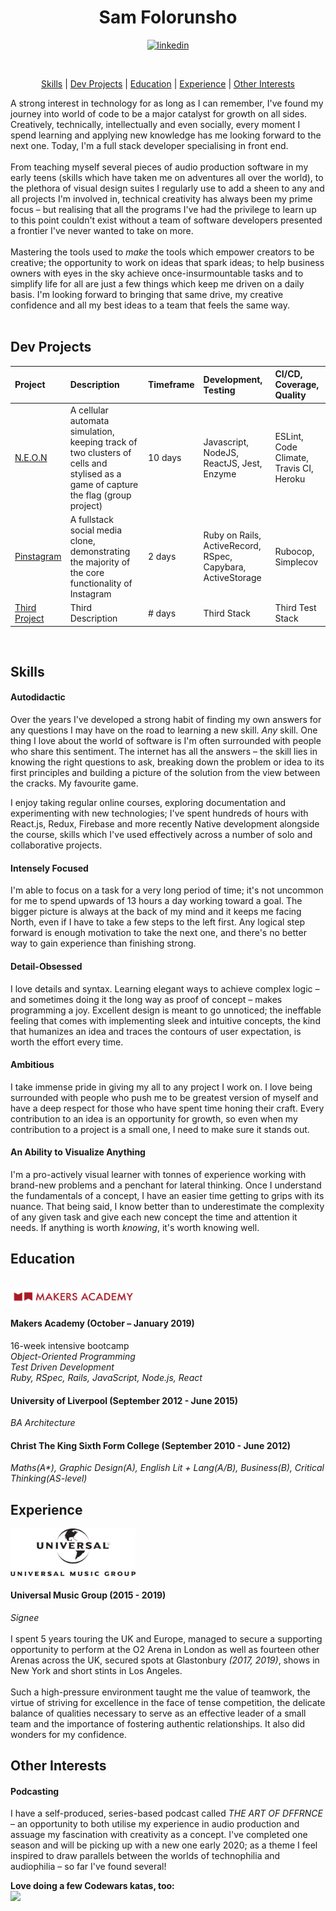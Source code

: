<h1 align="center"> Sam Folorunsho </h1>

<p align="center">
<a href="https://www.linkedin.com/in/sam-folorunsho-b943b9190/">
<img src="https://www.iconfinder.com/data/icons/free-social-icons/67/linkedin_circle_color-512.png" alt="linkedin" hspace="50" height="42" width="42"></a></p>

<div align="center">

<a href="https://sourcerer.io/samfolo"><img src="https://img.shields.io/badge/Ruby-564%20commits-a29ead.svg" alt=""></a>
<a href="https://sourcerer.io/samfolo"><img src="https://img.shields.io/badge/JavaScript-500%20commits-a29ead.svg" alt=""></a>
<a href="https://sourcerer.io/samfolo"><img src="https://img.shields.io/badge/CSS-492%20commits-a29ead.svg" alt=""></a>
<a href="https://sourcerer.io/samfolo"><img src="https://img.shields.io/badge/HTML-337%20commits-a29ead.svg" alt=""></a>
<a href="https://sourcerer.io/samfolo"><img src="https://img.shields.io/badge/SQL-19%20commits-a29ead.svg" alt=""></a>

[Skills](#skills) | [Dev Projects](#dev-projects) | [Education](#education) | [Experience](#experience) | [Other Interests](#other-interests)

</div>

A strong interest in technology for as long as I can remember, I've found my journey into world of code to be a major catalyst for growth on all sides.  Creatively, technically, intellectually and even socially, every moment I spend learning and applying new knowledge has me looking forward to the next one.  Today, I'm a full stack developer specialising in front end.
<br/><br/>
From teaching myself several pieces of audio production software in my early teens (skills which have taken me on adventures all over the world), to the plethora of visual design suites I regularly use to add a sheen to any and all projects I'm involved in, technical creativity has always been my prime focus – but realising that all the programs I've had the privilege to learn up to this point couldn't exist without a team of software developers presented a frontier I've never wanted to take on more.
<br/><br/>
Mastering the tools used to <i>make</i> the tools which empower creators to be creative; the opportunity to work on ideas that spark ideas; to help business owners with eyes in the sky achieve once-insurmountable tasks and to simplify life for all are just a few things which keep me driven on a daily basis.  I'm looking forward to bringing that same drive, my creative confidence and all my best ideas to a team that feels the same way.
<br/><br/>

## Dev Projects
| Project           | Description            | Timeframe                  | Development, Testing       | CI/CD, Coverage, Quality   | 
| :------------     | :-------------         | :------------------------- | :------------------------- | :--------------------- | 
| [N.E.O.N](https://github.com/even13/game_of_life)           | A cellular automata simulation, keeping track of two clusters of cells and stylised as a game of capture the flag (group project) | 10 days | Javascript, NodeJS, ReactJS, Jest, Enzyme             | ESLint, Code Climate, Travis CI, Heroku       | 
| [Pinstagram](https://github.com/samfolo/instagram-challenge)       | A fullstack social media clone, demonstrating the majority of the core functionality of Instagram   | 2 days | Ruby on Rails, ActiveRecord, RSpec, Capybara, ActiveStorage            | Rubocop, Simplecov      | 
| [Third Project](#)      | Third Description      | # days | Third Stack             | Third Test Stack       | 
<br/>

## Skills
#### Autodidactic
Over the years I've developed a strong habit of finding my own answers for any questions I may have on the road to learning a new skill.  <i>Any</i> skill.  One thing I love about the world of software is I'm often surrounded with people who share this sentiment.  The internet has all the answers – the skill lies in knowing the right questions to ask, breaking down the problem or idea to its first principles and building a picture of the solution from the view between the cracks.  My favourite game.  

I enjoy taking regular online courses, exploring documentation and experimenting with new technologies; I've spent hundreds of hours with React.js, Redux, Firebase and more recently Native development alongside the course, skills which I've used effectively across a number of solo and collaborative projects.
#### Intensely Focused
I'm able to focus on a task for a very long period of time; it's not uncommon for me to spend upwards of 13 hours a day working toward a goal.  The bigger picture is always at the back of my mind and it keeps me facing North, even if I have to take a few steps to the left first.  Any logical step forward is enough motivation to take the next one, and there's no better way to gain experience than finishing strong.
#### Detail-Obsessed
I love details and syntax. Learning elegant ways to achieve complex logic – and sometimes doing it the long way as proof of concept – makes programming a joy.  Excellent design is meant to go unnoticed; the ineffable feeling that comes with implementing sleek and intuitive concepts, the kind that humanizes an idea and traces the contours of user expectation, is worth the effort every time.
#### Ambitious
I take immense pride in giving my all to any project I work on.  I love being surrounded with people who push me to be greatest version of myself and have a deep respect for those who have spent time honing their craft.  Every contribution to an idea is an opportunity for growth, so even when my contribution to a project is a small one, I need to make sure it stands out.
#### An Ability to Visualize Anything
I'm a pro-actively visual learner with tonnes of experience working with brand-new problems and a penchant for lateral thinking.  Once I understand the fundamentals of a concept, I have an easier time getting to grips with its nuance.  That being said, I know better than to underestimate the complexity of any given task and give each new concept the time and attention it needs.  If anything is worth <i>knowing</i>, it's worth knowing well.

## Education
<br/>

<img src="images/makers-logo.png" width="200px"/>

#### Makers Academy (October – January 2019)
16-week intensive bootcamp<br/>
<i>Object-Oriented Programming</i><br/>
<i>Test Driven Development</i><br/>
<i>Ruby, RSpec, Rails, JavaScript, Node.js, React</i><br/>

#### University of Liverpool (September 2012 - June 2015)
<i>BA Architecture</i><br/>

#### Christ The King Sixth Form College (September 2010 - June 2012)
<i>Maths(A*), Graphic Design(A), English Lit + Lang(A/B), Business(B), Critical Thinking(AS-level)</i>
## Experience

<img src="images/umg-logo.png" width="200px"/>

#### Universal Music Group (2015 - 2019)
<i>Signee</i><br/><br/>
I spent 5 years touring the UK and Europe, managed to secure a supporting opportunity to perform at the O2 Arena in London as well as fourteen other Arenas across the UK, secured spots at Glastonbury <i>(2017, 2019)</i>, shows in New York and short stints in Los Angeles.<br/><br/>
Such a high-pressure environment taught me the value of teamwork, the virtue of striving for excellence in the face of tense competition, the delicate balance of qualities necessary to serve as an effective leader of a small team and the importance of fostering authentic relationships.  It also did wonders for my confidence.
## Other Interests
#### Podcasting
I have a self-produced, series-based podcast called <i>THE ART OF DFFRNCE</i> – an opportunity to both utilise my experience in audio production and assuage my fascination with creativity as a concept.  I've completed one season and will be picking up with a new one early 2020; as a theme I feel inspired to draw parallels between the worlds of technophilia and audiophilia – so far I've found several!

<b>Love doing a few Codewars katas, too:</b><br />
<img src="https://www.codewars.com/users/samfolo/badges/large" />
